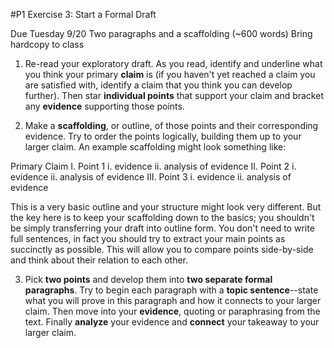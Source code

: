 #P1 Exercise 3: Start a Formal Draft

Due Tuesday 9/20
Two paragraphs and a scaffolding (~600 words)
Bring hardcopy to class

1. Re-read your exploratory draft. As you read, identify and underline what you think your primary **claim** is (if you haven't yet reached a claim you are satisfied with, identify a claim that you think you can develop further). Then star **individual points** that support your claim and bracket any **evidence** supporting those points.

2. Make a **scaffolding**, or outline, of those points and their corresponding evidence. Try to order the points logically, building them up to your larger claim. An example scaffolding might look something like:

Primary Claim
I. Point 1
  i. evidence
  ii. analysis of evidence
II. Point 2
  i. evidence
  ii. analysis of evidence
III. Point 3
  i. evidence
  ii. analysis of evidence

This is a very basic outline and your structure might look very different. But the key here is to keep your scaffolding down to the basics; you shouldn't be simply transferring your draft into outline form. You don't need to write full sentences, in fact you should try to extract your main points as succinctly as possible. This will allow you to compare points side-by-side and think about their relation to each other.

3. Pick **two points** and develop them into **two separate formal paragraphs**. Try to begin each paragraph with a **topic sentence**--state what you will prove in this paragraph and how it connects to your larger claim. Then move into your **evidence**, quoting or paraphrasing from the text. Finally **analyze** your evidence and **connect** your takeaway to your larger claim.
